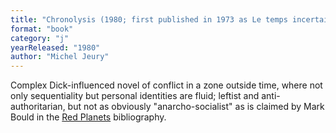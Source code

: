 ```yaml
---
title: "Chronolysis (1980; first published in 1973 as Le temps incertain)"
format: "book"
category: "j"
yearReleased: "1980"
author: "Michel Jeury"
---
```

Complex Dick-influenced novel of conflict in a zone outside time, where not only sequentiality but personal identities are fluid; leftist and anti-authoritarian, but not as obviously "anarcho-socialist" as is claimed by Mark Bould in the <a href="Red%20Planets">Red Planets</a> bibliography.

